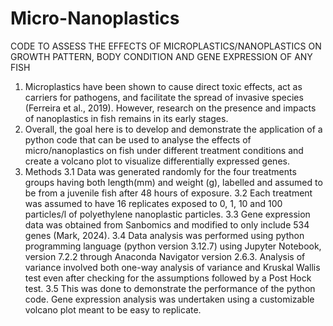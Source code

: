# Micro-Nanoplastics
CODE TO ASSESS THE EFFECTS OF MICROPLASTICS/NANOPLASTICS ON GROWTH PATTERN, BODY CONDITION AND GENE EXPRESSION OF ANY FISH

1. Microplastics have been shown to cause direct toxic effects, act as carriers for pathogens, and facilitate the spread of invasive species (Ferreira et al., 2019). However, research on the presence and impacts of nanoplastics in fish remains in its early stages. 
2. Overall, the goal here is to develop and demonstrate the application of a python code that can be used to analyse the effects of micro/nanoplastics on fish under different treatment conditions and create a volcano plot to visualize differentially expressed genes.  
3. Methods
3.1 Data was generated randomly for the four treatments groups having both length(mm) and weight (g), labelled and assumed to be from a juvenile fish after 48 hours of exposure. 
3.2 Each treatment was assumed to have 16 replicates exposed to 0, 1, 10 and 100 particles/l of polyethylene nanoplastic particles. 
3.3 Gene expression data was obtained from Sanbomics and modified to only include 534 genes (Mark, 2024). 
3.4 Data analysis was performed using python programming language (python version 3.12.7) using Jupyter Notebook, version 7.2.2 through Anaconda Navigator version 2.6.3. Analysis of variance involved both one-way analysis of variance and Kruskal Wallis test even after checking for the assumptions followed by a Post Hock test. 
3.5 This was done to demonstrate the performance of the python code. Gene expression analysis was undertaken using a customizable volcano plot meant to be easy to replicate.


